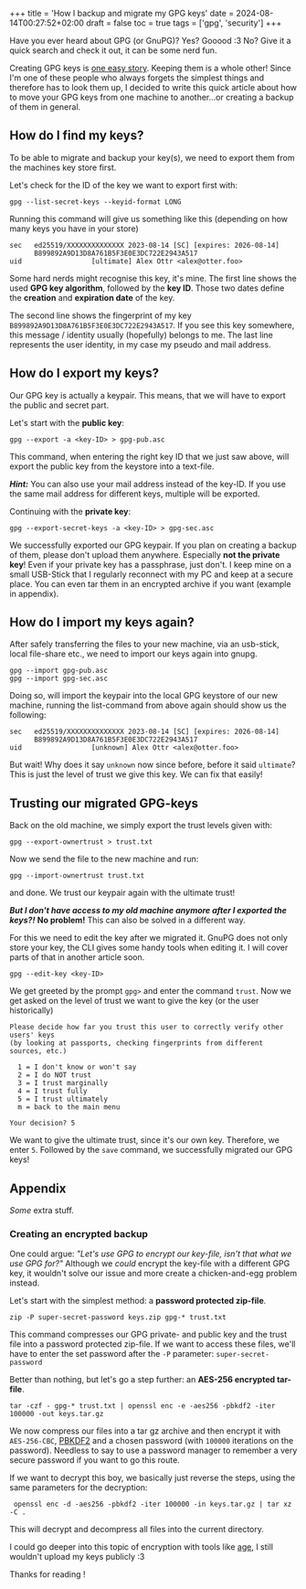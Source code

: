 +++
title = 'How I backup and migrate my GPG keys'
date = 2024-08-14T00:27:52+02:00
draft = false
toc = true
tags = ['gpg', 'security']
+++

Have you ever heard about GPG (or GnuPG)? Yes? Gooood :3 No? Give it a quick search and check it out, it can be some nerd fun.

Creating GPG keys is [one easy story](https://docs.github.com/en/authentication/managing-commit-signature-verification/generating-a-new-gpg-key). 
Keeping them is a whole other! Since I'm one of these people who always forgets the simplest things and therefore has to look them up,
I decided to write this quick article about how to move your GPG keys from one machine to another...or creating a backup of them in general.

## How do I find my keys?
To be able to migrate and backup your key(s), we need to export them from the machines key store first.

Let's check for the ID of the key we want to export first with:
```shell
gpg --list-secret-keys --keyid-format LONG
```
Running this command will give us something like this (depending on how many keys you have in your store)
```shell
sec   ed25519/XXXXXXXXXXXXXX 2023-08-14 [SC] [expires: 2026-08-14]
      B899892A9D13D8A761B5F3E0E3DC722E2943A517
uid                 [ultimate] Alex Ottr <alex@otter.foo>

```
Some hard nerds might recognise this key, it's mine. The first line shows the used **GPG key algorithm**, followed by the **key ID**.
Those two dates define the **creation** and **expiration date** of the key.

The second line shows the fingerprint of my key `B899892A9D13D8A761B5F3E0E3DC722E2943A517`. If you see this key somewhere, this message / identity usually (hopefully) belongs to me.
The last line represents the user identity, in my case my pseudo and mail address.

## How do I export my keys?
Our GPG key is actually a keypair. This means, that we will have to export the public and secret part.

Let's start with the **public key**:
```shell
gpg --export -a <key-ID> > gpg-pub.asc
```
This command, when entering the right key ID that we just saw above, will export the public key from the keystore into a text-file.

***Hint:*** You can also use your mail address instead of the key-ID. If you use the same mail address for different keys, multiple will be exported.

Continuing with the **private key**:
```shell
gpg --export-secret-keys -a <key-ID> > gpg-sec.asc
```

We successfully exported our GPG keypair. If you plan on creating a backup of them, please don't upload them anywhere. Especially **not the private key**! 
Even if your private key has a passphrase, just don't. I keep mine on a small USB-Stick that I regularly reconnect with my PC and keep at a secure place.
You can even tar them in an encrypted archive if you want (example in appendix).

## How do I import my keys again?
After safely transferring the files to your new machine, via an usb-stick, local file-share etc., we need to import our keys again into gnupg.
```shell
gpg --import gpg-pub.asc
gpg --import gpg-sec.asc
```

Doing so, will import the keypair into the local GPG keystore of our new machine, running the list-command from above again should show us the following:
```shell
sec   ed25519/XXXXXXXXXXXXXX 2023-08-14 [SC] [expires: 2026-08-14]
      B899892A9D13D8A761B5F3E0E3DC722E2943A517
uid                 [unknown] Alex Ottr <alex@otter.foo>

```
But wait! Why does it say `unknown` now since before, before it said `ultimate`?
This is just the level of trust we give this key. We can fix that easily!

## Trusting our migrated GPG-keys
Back on the old machine, we simply export the trust levels given with:
```shell
gpg --export-ownertrust > trust.txt
```
Now we send the file to the new machine and run:
```shell
gpg --import-ownertrust trust.txt
```
and done. We trust our keypair again with the ultimate trust!

***But I don't have access to my old machine anymore after I exported the keys?!***
**No problem!** This can also be solved in a different way.

For this we need to edit the key after we migrated it. GnuPG does not only store your key, the CLI gives some handy tools when editing it. I will cover parts of that in another article soon.
```shell
gpg --edit-key <key-ID>
```
We get greeted by the prompt `gpg>` and enter the command `trust`.
Now we get asked on the level of trust we want to give the key (or the user historically)
```
Please decide how far you trust this user to correctly verify other users' keys
(by looking at passports, checking fingerprints from different sources, etc.)

  1 = I don't know or won't say
  2 = I do NOT trust
  3 = I trust marginally
  4 = I trust fully
  5 = I trust ultimately
  m = back to the main menu

Your decision? 5
```
We want to give the ultimate trust, since it's our own key. Therefore, we enter `5`.
Followed by the `save` command, we successfully migrated our GPG keys!

## Appendix
*Some* extra stuff.

### Creating an encrypted backup
One could argue: *"Let's use GPG to encrypt our key-file, isn't that what we use GPG for?"*
Although we *could* encrypt the key-file with a different GPG key, it wouldn't solve our issue and more create a chicken-and-egg problem instead.

Let's start with the simplest method: a **password protected zip-file**.
```shell
zip -P super-secret-password keys.zip gpg-* trust.txt
```
This command compresses our GPG private- and public key and the trust file into a password protected zip-file. If we want to access these files, we'll have to enter the set password after the `-P` parameter: `super-secret-password`

Better than nothing, but let's go a step further: an **AES-256 encrypted tar-file**.
```shell
tar -czf - gpg-* trust.txt | openssl enc -e -aes256 -pbkdf2 -iter 100000 -out keys.tar.gz
```
We now compress our files into a tar gz archive and then encrypt it with `AES-256-CBC`, [PBKDF2](https://nvlpubs.nist.gov/nistpubs/Legacy/SP/nistspecialpublication800-132.pdf) and a chosen password (with `100000` iterations on the password). Needless to say to use a password manager to remember a very secure password if you want to go this route.

If we want to decrypt this boy, we basically just reverse the steps, using the same parameters for the decryption:
```shell
 openssl enc -d -aes256 -pbkdf2 -iter 100000 -in keys.tar.gz | tar xz -C .
```
This will decrypt and decompress all files into the current directory.

I could go deeper into this topic of encryption with tools like [age](https://github.com/FiloSottile/age), I still wouldn't upload my keys publicly :3

Thanks for reading !